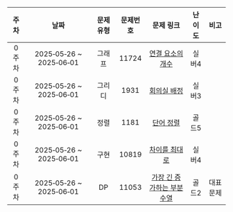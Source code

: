 | 주차  | 날짜                     | 문제 유형 | 문제번호 | 문제 링크                                                   | 난이도 | 비고 |
|:----:|:------------------------:|:--------:|:--------:|:-----------------------------------------------------------:|:------:|:----:|
| 0주차 | 2025‑05‑26 ~ 2025‑06‑01 | 그래프    | 11724    | [연결 요소의 개수](https://www.acmicpc.net/problem/11724) | 실버4 |      |
| 0주차 | 2025‑05‑26 ~ 2025‑06‑01 | 그리디    | 1931     | [회의실 배정](https://www.acmicpc.net/problem/1931)       | 실버3 |      |
| 0주차 | 2025‑05‑26 ~ 2025‑06‑01 | 정렬      | 1181     | [단어 정렬](https://www.acmicpc.net/problem/1181)         | 골드5 |      |
| 0주차 | 2025‑05‑26 ~ 2025‑06‑01 | 구현      | 10819    | [차이를 최대로](https://www.acmicpc.net/problem/10819)    | 실버4 |      |
| 0주차 | 2025‑05‑26 ~ 2025‑06‑01 | DP        | 11053    | [가장 긴 증가하는 부분 수열](https://www.acmicpc.net/problem/11053) | 골드2 |  대표문제    |
